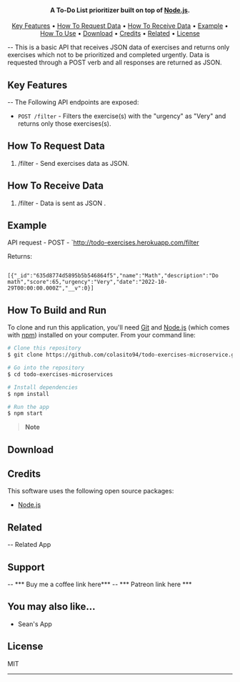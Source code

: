 <h4 align="center">A To-Do List prioritizer built on top of <a href="http://electron.atom.io" target="_blank">Node.js</a>.</h4>


<p align="center">
  <a href="#key-features">Key Features</a> •
  <a href="#how-to-request-data">How To Request Data</a> •
  <a href="#how-to-receive-data">How To Receive Data</a> •
    <a href="#example">Example</a> •
  <a href="#how-to-run">How To Use</a> •
  <a href="#download">Download</a> •
  <a href="#credits">Credits</a> •
  <a href="#related">Related</a> •
  <a href="#license">License</a>
</p>

-- This is a basic API that receives JSON data of exercises and returns only exercises which not to be prioritized and completed urgently. Data is requested through a POST verb and all responses are returned as JSON.

## Key Features

-- The Following API endpoints are exposed:
- `POST /filter` - Filters the exercise(s) with the "urgency" as "Very" and returns only those exercises(s).


## How To Request Data
1. /filter - Send exercises data as JSON.

## How To Receive Data
1.  /filter - Data is sent as JSON .

## Example
API request - POST - `http://todo-exercises.herokuapp.com/filter

Returns: 
```

[{"_id":"635d8774d5895b5b546864f5","name":"Math","description":"Do math","score":65,"urgency":"Very","date":"2022-10-29T00:00:00.000Z","__v":0}]

```
## How To Build and Run

To clone and run this application, you'll need [Git](https://git-scm.com) and [Node.js](https://nodejs.org/en/download/) (which comes with [npm](http://npmjs.com)) installed on your computer. From your command line:

```bash
# Clone this repository
$ git clone https://github.com/colasito94/todo-exercises-microservice.git

# Go into the repository
$ cd todo-exercises-microservices

# Install dependencies
$ npm install

# Run the app
$ npm start
```

> **Note**


## Download

## Credits

This software uses the following open source packages:

- [Node.js](https://nodejs.org/)


## Related

-- Related App

## Support

-- *** Buy me a coffee link here***
-- *** Patreon link here ***

## You may also like...

- Sean's App

## License

MIT

---
